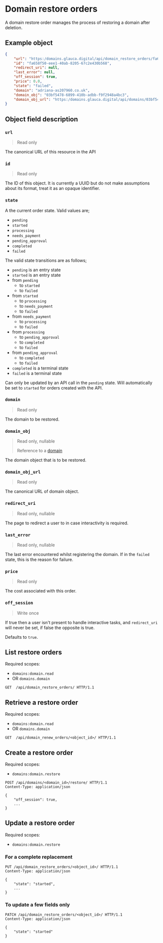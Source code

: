 # Domain restore orders

A domain restore order manages the process of restoring a domain after deletion.
    
## Example object

```json
{
    "url": "https:/domains.glauca.digital/api/domain_restore_orders/fa658f50-eee1-40ab-8205-67c2e430b568/",
    "id": "fa658f50-eee1-40ab-8205-67c2e430b568",
    "redirect_uri": null,
    "last_error": null,
    "off_session": true,
    "price": 0.0,
    "state": "failed",
    "domain": "adriana-as207960.co.uk",
    "domain_obj": "03bf5478-6899-410b-adbb-f9f2948a4bc3",
    "domain_obj_url": "https:/domains.glauca.digital/api/domains/03bf5478-6899-410b-adbb-f9f2948a4bc3/"
}
```
    
## Object field description

### `url`
> Read only

The canonical URL of this resource in the API  

### `id`
> Read only

The ID of this object. It is currently a UUID but do not make assumptions about its
format, treat it as an opaque identifier.

### `state`

A the current order state. Valid values are;

* `pending`
* `started`
* `processing`
* `needs_payment`
* `pending_approval`
* `completed`
* `failed`

The valid state transitions are as follows;

* `pending` is an entry state
* `started` is an entry state
* from `pending`
    * to `started`
    * to `failed`
* from `started`
    * to `processing`
    * to `needs_payment`
    * to `failed`
* from `needs_payment`
    * to `processing`
    * to `failed`
* from `processing` 
    * to `pending_approval`
    * to `completed`
    * to `failed`
* from `pending_approval`
    * to `completed`
    * to `failed`
* `completed` is a terminal state
* `failed` is a terminal state

Can only be updated by an API call in the `pending` state.
Will automatically be set to `started` for orders created with the API.

### `domain`
> Read only

The domain to be restored.

### `domain_obj`
> Read only, nullable
>
> Reference to a [domain](/domains/api/domain/)

The domain object that is to be restored.

### `domain_obj_url`
> Read only

The canonical URL of domain object.

### `redirect_uri`
> Read only, nullable

The page to redirect a user to in case interactivity is required.

### `last_error`
> Read only, nullable

The last error encountered whilst registering the domain. If in the `failed` state, 
this is the reason for failure.

### `price`
> Read only

The cost associated with this order.

### `off_session`
> Write once

If true then a user isn't present to handle interactive tasks, and `redirect_uri` will
never be set, if false the opposite is true.

Defaults to `true`.
  
## List restore orders

Required scopes:

- `domains:domain.read`
- OR `domains.domain` 

```http
GET  /api/domain_restore_orders/ HTTP/1.1
```
  
## Retrieve a restore order

Required scopes:

- `domains:domain.read`
- OR `domains.domain` 

```http
GET  /api/domain_renew_orders/<object_id>/ HTTP/1.1
```
  
## Create a restore order

Required scopes:

- `domains:domain.restore` 

```http
POST /api/domains/<domain_id>/restore/ HTTP/1.1
Content-Type: application/json

{
    "off_session": true,
    ...
}
```
  
## Update a restore order

Required scopes:

- `domains:domain.restore` 

### For a complete replacement

```http
PUT /api/domain_restore_orders/<object_id>/ HTTP/1.1
Content-Type: application/json

{
    "state": "started",
    ...
}
```

### To update a few fields only

```http
PATCH /api/domain_restore_orders/<object_id>/ HTTP/1.1
Content-Type: application/json

{
    "state": "started"
}
```